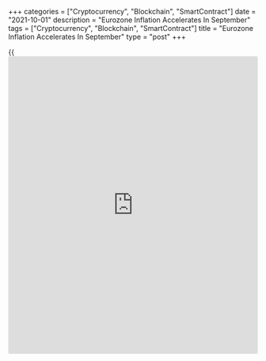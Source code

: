 +++
categories = ["Cryptocurrency", "Blockchain", "SmartContract"]
date = "2021-10-01"
description = "Eurozone Inflation Accelerates In September"
tags = ["Cryptocurrency", "Blockchain", "SmartContract"]
title = "Eurozone Inflation Accelerates In September"
type = "post"
+++

{{<iframe id="large-banner" src="https://www.bounty.group/#slide=15.0" width="100%" height="600" scrolling="no" style="border: 0px solid rgb(216, 221, 230); border-radius: 3px;">}}

Eurozone inflation accelerated for the third straight month in
September, flash data from Eurostat showed on Friday.

Inflation advanced to 3.4 percent in September from 3.0 percent in
August. The rate was also above economists' forecast of 3.3 percent.

Core inflation that excludes energy, food, alcohol and tobacco,
increased to 1.9 percent from 1.6 percent in the previous month.

Overall consumer price growth was driven by the 17.4 percent increase in
energy prices. Food, alcohol and tobacco prices were up 2.1 percent and
non-energy industrial goods prices grew 2.1 percent. Prices of services
rose 1.7 percent.

On a monthly basis, overall consumer prices gained 0.5 percent in
September.

For comments and feedback [contact](https://www.playgroundfx.com/contact/): editorial@rtt[news](https://www.letsplayfx.com/blog/forex-news-website/).com

[Economic News][1]

 **What parts of the world are seeing the best (and worst) economic
performances lately? Click[here][2] to check out our [Econ Scorecard][2]
and find out! See up-to-the-moment [ranking](https://www.playgroundfx.com/blog/crypto-exchange-ranking/)s for the best and worst
performers in [GDP][3], [unemployment rate][4], [inflation][5] and much
more.**

   1. www.rtt[news](https://www.letsplayfx.com/blog/forex-news-website/).com/Content/EconomicNews.aspx
   2. www.rtt[news](https://www.letsplayfx.com/blog/forex-news-website/).com/economic-scorecard/world-rank/retail-sales/highest-performance.aspx
   3. www.rtt[news](https://www.letsplayfx.com/blog/forex-news-website/).com/economic-scorecard/world-rank/GDP/highest-performance.aspx
   4. www.rtt[news](https://www.letsplayfx.com/blog/forex-news-website/).com/economic-scorecard/world-rank/unemployment-rate/lowest-performance.aspx
   5. www.rtt[news](https://www.letsplayfx.com/blog/forex-news-website/).com/economic-scorecard/world-rank/CPI/highest-performance.aspx